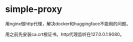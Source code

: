 # simple-proxy
用nginx做http代理，解决docker和huggingface不能用的问题。

用之前先安装ca.crt根证书。http代理监听在127.0.0.1:9080。

